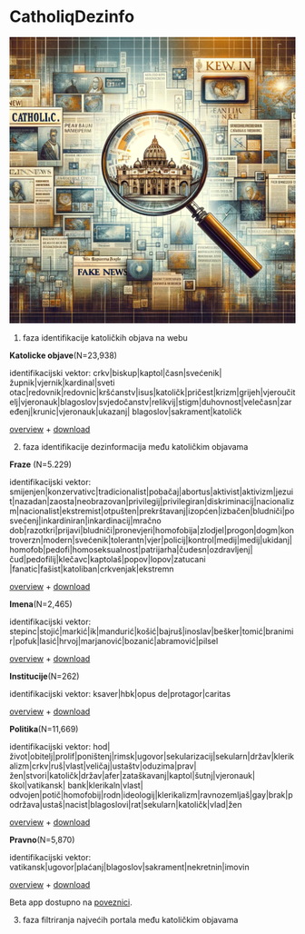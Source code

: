 # CatholiqDezinfo




![Viz](photo.webp)


1. faza identifikacije katoličkih objava na webu

__Katolicke objave__(N=23,938)

identifikacijski vektor: crkv|biskup|kaptol|časn|svećenik|župnik|vjernik|kardinal|sveti otac|redovnik|redovnic|kršćanstv|isus|katoličk|pričest|krizm|grijeh|vjeroučitelj|vjeronauk|blagoslov|svjedočanstv|relikvij|stigm|duhovnost|velečasn|zaređenj|krunic|vjeronauk|ukazanj| blagoslov|sakrament|katoličk

[overview](https://raw.githack.com/lusiki/CatholiqDezinfo/master/Generalno.html)  +  [download](https://www.dropbox.com/scl/fi/dw9k18kb1cfcm0k7a9kli/generalno.xlsx?rlkey=zlpw34nciqbrlen81czqh7cqu&dl=0)

2. faza identifikacije dezinformacija među katoličkim objavama 

__Fraze__ (N=5.229)

identifikacijski vektor: smijenjen|konzervativc|tradicionalist|pobačaj|abortus|aktivist|aktivizm|jezuit|nazadan|zaosta|neobrazovan|privilegij|privilegiran|diskriminacij|nacionalizm|nacionalist|ekstremist|otpušten|prekrštavanj|izopćen|izbačen|bludniči|posvećenj|inkardiniran|inkardinacij|mračno dob|razotkri|prijavi|bludniči|pronevjeri|homofobija|zlodjel|progon|dogm|kontroverzn|modern|svećenik|tolerantn|vjer|policij|kontrol|medij|medij|ukidanj|homofob|pedofi|homoseksualnost|patrijarha|čudesn|ozdravljenj|čud|pedofilij|klečavc|kaptolaš|popov|lopov|zatucani |fanatic|fašist|katoliban|crkvenjak|ekstremn

[overview](https://raw.githack.com/lusiki/CatholiqDezinfo/master/Fraze.html)  +  [download](https://www.dropbox.com/scl/fi/dtliiekbpyk10ac657zlc/fraze.xlsx?rlkey=ezkjt5bkw82pvx7eatofsun1f&dl=0)

__Imena__(N=2,465)

identifikacijski vektor: stepinc|stojić|markić|ik|mandurić|košić|bajruš|inoslav|bešker|tomić|branimir|pofuk|lasić|hrvoj|marjanović|bozanić|abramović|pilsel

[overview](https://raw.githack.com/lusiki/CatholiqDezinfo/master/Imena.html)  +  [download](https://www.dropbox.com/scl/fi/bij46gac9988qacbhz24s/imena.xlsx?rlkey=ffev7x2ykwgg5qzwba8eo6xjr&dl=0)

__Institucije__(N=262)

identifikacijski vektor: ksaver|hbk|opus de|protagor|caritas

[overview](https://raw.githack.com/lusiki/CatholiqDezinfo/master/institucije.html)  +  [download](https://www.dropbox.com/scl/fi/dwdwivrrfggqy3q85vm2j/institucije.xlsx?rlkey=p1f0n8vvdvo7tjjhil5g8ko05&dl=0)

__Politika__(N=11,669)

identifikacijski vektor: hod|život|obitelj|prolif|poništenj|rimsk|ugovor|sekularizacij|sekularn|držav|klerikalizm|crkv|ruš|vlast|veličaj|ustaštv|oduzima|prav|žen|stvori|katoličk|držav|afer|zataškavanj|kaptol|šutnj|vjeronauk|škol|vatikansk| bank|klerikaln|vlast| odvojen|potič|homofobij|rodn|ideologij|klerikalizm|ravnozemljaš|gay|brak|podržava|ustaš|nacist|blagoslovi|rat|sekularn|katoličk|vlad|žen

[overview](https://raw.githack.com/lusiki/CatholiqDezinfo/master/Politika.html)  +  [download](https://www.dropbox.com/scl/fi/jfyvp53w5kkxnj0ve2sni/politika.xlsx?rlkey=e7iytudzzm2mrzmg42gv8tonb&dl=0)

__Pravno__(N=5,870)

identifikacijski vektor: vatikansk|ugovor|plaćanj|blagoslov|sakrament|nekretnin|imovin

[overview](https://raw.githack.com/lusiki/CatholiqDezinfo/master/Pravno.html)  +  [download](https://www.dropbox.com/scl/fi/6xp1jpxkguhnl2wvvpbfp/pravno.xlsx?rlkey=zezf6w44frywwszzhwt340rfy&dl=0)



Beta app dostupno na [poveznici](https://luxsikic.shinyapps.io/application/).




3. faza filtriranja najvećih portala među katoličkim  objavama














